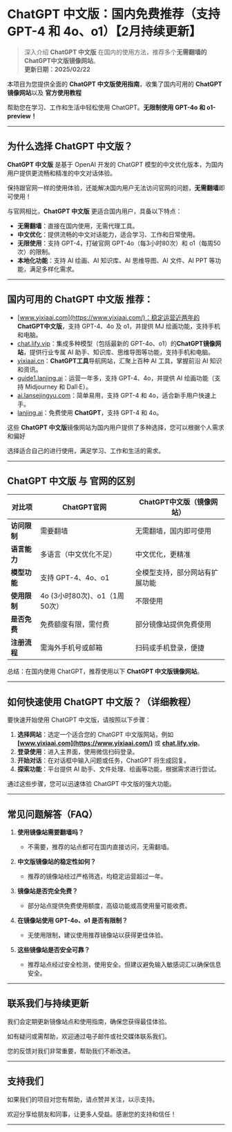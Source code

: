 # ChatGPT 中文版：国内免费推荐（支持 GPT-4 和 4o、o1）【2月持续更新】

> 深入介绍 **ChatGPT 中文版** 在国内的使用方法，推荐多个**无需翻墙的 ChatGPT中文版镜像网站**。  
> **更新日期：2025/02/22**  

本项目为您提供全面的 **ChatGPT 中文版使用指南**，收集了国内可用的 **ChatGPT 镜像网站**以及 **官方使用教程**

帮助您在学习、工作和生活中轻松使用 ChatGPT。**无限制使用 GPT-4o 和 o1-preview！**

---

## 为什么选择 ChatGPT 中文版？

**ChatGPT 中文版** 是基于 OpenAI 开发的 ChatGPT 模型的中文优化版本，为国内用户提供更流畅和精准的中文对话体验。

保持跟官网一样的使用体验，还能解决国内用户无法访问官网的问题，**无需翻墙**即可使用！

与官网相比，**ChatGPT 中文版** 更适合国内用户，具备以下特点：

- **无需翻墙**：直接在国内使用，无需代理工具。
- **中文优化**：提供流畅的中文对话能力，适合学习、工作和日常使用。
- **无限使用**：支持 GPT-4，打破官网 GPT-4o（每3小时80次）和 o1（每周50次）的限制。
- **本地化功能**：支持 AI 绘画、AI 知识库、AI 思维导图、AI 文件、AI PPT 等功能，满足多样化需求。

---

## 国内可用的 ChatGPT 中文版 推荐：

- [www.yixiaai.com](https://www.yixiaai.com/)：稳定运营近两年的 **ChatGPT中文版**，支持 GPT-4、4o 及 o1，并提供 MJ 绘画功能，支持手机和电脑。
- [chat.lify.vip](https://chat.lify.vip/)：集成多种模型（包括最新的 GPT-4o、o1）的**ChatGPT镜像网站**，提供行业专属 AI 助手、知识库、思维导图等功能，支持手机和电脑。
- [yixiaai.cn](https://yixiaai.cn/)：**ChatGPT工具**导航网站，汇聚上百种 AI 工具，掌握前沿 AI 知识和资讯。
- [guide1.lanjing.ai](https://guide1.lanjing.ai/)：运营一年多，支持 GPT-4、4o，并提供 AI 绘画功能（支持 Midjourney 和 Dall·E）。
- [ai.lansejingyu.com](https://ai.lansejingyu.com/)：简单易用，支持 GPT-4 和 4o，适合新手用户快速上手。
- [lanjing.ai](https://lanjing.ai/)：免费使用 **ChatGPT**，支持 GPT-4 和 4o。

这些 **ChatGPT 中文版**镜像网站为国内用户提供了多种选择，您可以根据个人需求和偏好

选择适合自己的进行使用，满足学习、工作和生活的需求。

---

## ChatGPT 中文版 与 官网的区别

| 对比项 | ChatGPT官网 | ChatGPT中文版（镜像网站）|
|-------- |-------- |-------- |
| **访问限制** | 需要翻墙 | 无需翻墙，国内即可使用 |
| **语言能力** | 多语言（中文优化不足） | 中文优化，更精准 |
| **模型功能** | 支持 GPT-4、4o、o1 | 全模型支持，部分网站有扩展功能 |
| **使用限制** | 4o (3小时80次)、o1（1周50次） | 不限使用 |
| **是否免费** | 免费额度有限，需付费 | 部分镜像站提供免费使用 |
| **注册流程** | 需海外手机号或邮箱 | 扫码或手机登录，便捷 |

总结：在国内使用 ChatGPT，推荐使用以下 **ChatGPT 中文版镜像网站**。

---

## 如何快速使用 ChatGPT 中文版？（详细教程）

要快速开始使用 ChatGPT 中文版，请按照以下步骤：

1. **选择网站**：选定一个适合您的 ChatGPT 中文版网站，例如 **[www.yixiaai.com](https://www.yixiaai.com/)** 或 **[chat.lify.vip](https://chat.lify.vip/)**。
2. **登录使用**：进入主界面，使用微信扫码登录。
3. **开始对话**：在对话框中输入问题或任务，ChatGPT 将生成回复。
4. **探索功能**：平台提供 AI 助手、文件处理、绘画等功能，根据需求进行尝试。

通过这些步骤，您可以迅速体验 ChatGPT 中文版的强大功能。

---

## 常见问题解答（FAQ）

1. **使用镜像站需要翻墙吗？**
   - 不需要，推荐的站点都可在国内直接访问，无需翻墙。

2. **中文版镜像站的稳定性如何？**
   - 推荐的镜像站经过严格筛选，均稳定运营超过一年。

3. **镜像站是否完全免费？**
   - 部分站点提供免费使用额度，高级功能或高使用量可能收费。

4. **在镜像站使用 GPT-4o、o1 是否有限制？**
   - 无使用限制，建议使用推荐镜像站以获得更佳体验。

5. **这些镜像站是否安全可靠？**
   - 推荐站点经过安全检测，使用安全。但建议避免输入敏感词汇以确保信息安全。

---

## 联系我们与持续更新

我们会定期更新镜像站点和使用指南，确保您获得最佳体验。

如有疑问或需帮助，欢迎通过电子邮件或社交媒体联系我们。

您的反馈对我们非常重要，帮助我们不断改进。

---

## 支持我们

如果我们的项目对您有帮助，请点赞并关注，以示支持。

欢迎分享给朋友和同事，让更多人受益。感谢您的支持和信任！

---
